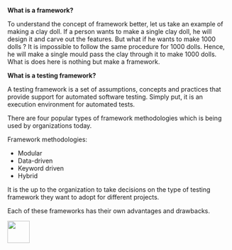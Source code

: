 <b>What is a framework? </b>

<p>To understand the concept of framework better, let us take an example of making a clay doll. If a person wants to make a single clay doll, he will design it and carve out the features. But what if he wants to make 1000 dolls ? It is impossible to follow the same procedure for 1000 dolls. Hence, he will make a single mould pass the clay through it to make 1000 dolls. What is does here is nothing but make a framework. </p>

<b>What is a testing framework?</b>

<p>A testing framework is a set of assumptions, concepts and practices that provide support for automated software testing. Simply put, it is an execution environment for automated tests.</p>



<p>There are four popular types of framework methodologies which is being used by organizations today.</p>
Framework methodologies:

- Modular
- Data-driven
- Keyword driven
- Hybrid


It is the up to the organization to take decisions on the type of testing framework they want to adopt for different projects. 

Each of these frameworks has their own advantages and drawbacks.  

[<img src="https://cloud.githubusercontent.com/assets/14101008/10718969/e5b6db32-7b43-11e5-886a-b848ca79f105.png" width="50" height="50"></img>](https://github.com/hariniiyer/CSCI-5828_Presentation2_Testing-Frameworks/blob/master/modular.md)

